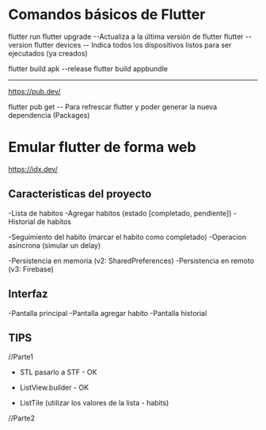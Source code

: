 # Comandos básicos de Flutter

flutter run
flutter upgrade --Actualiza a la última versión de flutter
flutter --version
flutter devices -- Indica todos los dispositivos listos para ser ejecutados (ya creados)

flutter build apk --release
flutter build appbundle

-----------------------------------------------------------------------------------------

https://pub.dev/

flutter pub get -- Para refrescar flutter y poder generar la nueva dependencia (Packages)

# Emular flutter de forma web

https://idx.dev/


## Caracteristicas del proyecto

-Lista de habitos 
-Agregar habitos (estado [completado, pendiente])
-Historial de habitos

-Seguimiento del habito (marcar el habito como completado)
-Operacion asincrona (simular un delay)

-Persistencia en memoria (v2: SharedPreferences)
-Persistencia en remoto (v3: Firebase)


## Interfaz

-Pantalla principal
-Pantalla agregar habito
-Pantalla historial

## TIPS 

//Parte1
- STL pasarlo a STF - OK
- ListView.builder - OK

- ListTile (utilizar los valores de la lista - habits)

//Parte2


